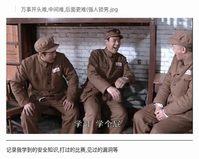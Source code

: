 > 万事开头难,中间难,后面更难(强人锁男.jpg

<div align="center">
    <img src="readme.jpg">
</div>

---

记录我学到的安全知识,打过的比赛,见过的漏洞等